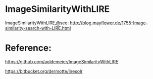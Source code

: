 # ImageSimilarityWithLIRE

ImageSimilarityWithLIRE,@see: http://blog.mayflower.de/1755-Image-similarity-search-with-LIRE.html

# Reference:

https://github.com/aoldemeier/ImageSimilarityWithLIRE

https://bitbucket.org/dermotte/liresolr
